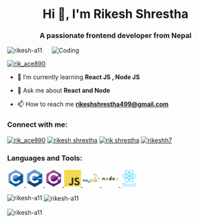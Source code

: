 <h1 align="center">Hi 👋, I'm Rikesh Shrestha</h1>
<h3 align="center">A passionate frontend developer from Nepal</h3>
<img align="right" alt="Coding" width="400" src="https://camo.githubusercontent.com/28b98b72e1dba363702719021e2183d84cd9d6dd51c055cb9ce1d65cea6a4caa/68747470733a2f2f7777772e73617276696b612e636f6d2f77702d636f6e74656e742f75706c6f6164732f323032312f30332f4261636b656e642d446576656c6f7065722d507974686f6e2d4749462d44726962626c652e676966" />


<p align="left"> <img src="https://komarev.com/ghpvc/?username=rikesh-a11&label=Profile%20views&color=0e75b6&style=flat" alt="rikesh-a11" /> </p>

<p align="left"> <a href="https://twitter.com/rik_ace890" target="blank"><img src="https://img.shields.io/twitter/follow/rik_ace890?logo=twitter&style=for-the-badge" alt="rik_ace890" /></a> </p>

- 🌱 I’m currently learning **React JS , Node JS**

- 💬 Ask me about **React and Node**

- 📫 How to reach me **rikeshshrestha499@gmail.com**

<h3 align="left">Connect with me:</h3>
<p align="left">
<a href="https://twitter.com/rik_ace890" target="blank"><img align="center" src="https://raw.githubusercontent.com/rahuldkjain/github-profile-readme-generator/master/src/images/icons/Social/twitter.svg" alt="rik_ace890" height="30" width="40" /></a>
<a href="https://linkedin.com/in/rikesh shrestha" target="blank"><img align="center" src="https://raw.githubusercontent.com/rahuldkjain/github-profile-readme-generator/master/src/images/icons/Social/linked-in-alt.svg" alt="rikesh shrestha" height="30" width="40" /></a>
<a href="https://fb.com/rik shrestha" target="blank"><img align="center" src="https://raw.githubusercontent.com/rahuldkjain/github-profile-readme-generator/master/src/images/icons/Social/facebook.svg" alt="rik shrestha" height="30" width="40" /></a>
<a href="https://instagram.com/rikeshh7" target="blank"><img align="center" src="https://raw.githubusercontent.com/rahuldkjain/github-profile-readme-generator/master/src/images/icons/Social/instagram.svg" alt="rikeshh7" height="30" width="40" /></a>
</p>

<h3 align="left">Languages and Tools:</h3>
<p align="left"> <a href="https://www.cprogramming.com/" target="_blank" rel="noreferrer"> <img src="https://raw.githubusercontent.com/devicons/devicon/master/icons/c/c-original.svg" alt="c" width="40" height="40"/> </a> <a href="https://www.w3schools.com/cpp/" target="_blank" rel="noreferrer"> <img src="https://raw.githubusercontent.com/devicons/devicon/master/icons/cplusplus/cplusplus-original.svg" alt="cplusplus" width="40" height="40"/> </a> <a href="https://www.w3schools.com/cs/" target="_blank" rel="noreferrer"> <img src="https://raw.githubusercontent.com/devicons/devicon/master/icons/csharp/csharp-original.svg" alt="csharp" width="40" height="40"/> </a> <a href="https://developer.mozilla.org/en-US/docs/Web/JavaScript" target="_blank" rel="noreferrer"> <img src="https://raw.githubusercontent.com/devicons/devicon/master/icons/javascript/javascript-original.svg" alt="javascript" width="40" height="40"/> </a> <a href="https://www.mysql.com/" target="_blank" rel="noreferrer"> <img src="https://raw.githubusercontent.com/devicons/devicon/master/icons/mysql/mysql-original-wordmark.svg" alt="mysql" width="40" height="40"/> </a> <a href="https://nodejs.org" target="_blank" rel="noreferrer"> <img src="https://raw.githubusercontent.com/devicons/devicon/master/icons/nodejs/nodejs-original-wordmark.svg" alt="nodejs" width="40" height="40"/> </a> <a href="https://reactjs.org/" target="_blank" rel="noreferrer"> <img src="https://raw.githubusercontent.com/devicons/devicon/master/icons/react/react-original-wordmark.svg" alt="react" width="40" height="40"/> </a> </p>

<p><img align="left" src="https://github-readme-stats.vercel.app/api/top-langs?username=rikesh-a11&show_icons=true&locale=en&layout=compact" alt="rikesh-a11" /></p>

<p>&nbsp;<img align="center" src="https://github-readme-stats.vercel.app/api?username=rikesh-a11&show_icons=true&locale=en" alt="rikesh-a11" /></p>

<p><img align="center" src="https://github-readme-streak-stats.herokuapp.com/?user=rikesh-a11&" alt="rikesh-a11" /></p>
